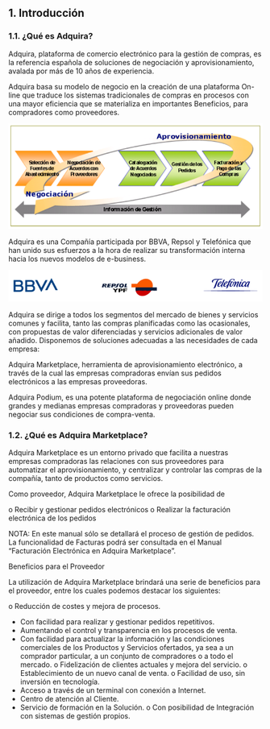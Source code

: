 ## 1. Introducción

### 1.1. ¿Qué es Adquira?


Adquira, plataforma de comercio electrónico para la gestión de compras, es la referencia española de soluciones de negociación y aprovisionamiento, avalada por más de 10 años de experiencia.

Adquira basa su modelo de negocio en la creación de una plataforma On-line que traduce los sistemas tradicionales de compras en procesos con una mayor eficiencia que se materializa en importantes Beneficios, para compradores como proveedores.

![Aprovisionamiento](/Marketplace-OM-Proveedor-Adquira/img/cap1-1.png)

Adquira es una Compañía participada por BBVA, Repsol y Telefónica que han unido sus esfuerzos a la hora de realizar su transformación interna hacia los nuevos modelos de e-business.

![Aprovisionamiento](/Marketplace-OM-Proveedor-Adquira/img/cap1-2.png)

Adquira se dirige a todos los segmentos del mercado de bienes y servicios comunes y facilita, tanto las compras planificadas como las ocasionales, con propuestas de valor diferenciadas y servicios adicionales de valor añadido. Disponemos de soluciones adecuadas a las necesidades de cada empresa:

Adquira Marketplace, herramienta de aprovisionamiento electrónico, a través de la cual las empresas compradoras envían sus pedidos electrónicos a las empresas proveedoras.

Adquira Podium, es una potente plataforma de negociación online donde grandes y medianas empresas compradoras y proveedoras pueden negociar sus condiciones de compra-venta.

### 1.2. ¿Qué es Adquira Marketplace?


Adquira Marketplace es un entorno privado que facilita a nuestras empresas compradoras las relaciones con sus proveedores para automatizar el aprovisionamiento, y centralizar y controlar las compras de la compañía, tanto de productos como servicios.

Como proveedor, Adquira Marketplace le ofrece la posibilidad de


o Recibir y gestionar pedidos electrónicos
o Realizar la facturación electrónica de los pedidos


NOTA: En este manual sólo se detallará el proceso de gestión de pedidos. La funcionalidad de Facturas podrá ser consultada en el Manual “Facturación Electrónica en Adquira Marketplace”.

Beneficios para el Proveedor


La utilización de Adquira Marketplace brindará una serie de beneficios para el proveedor, entre los cuales podemos destacar los siguientes:


o Reducción de costes y mejora de procesos.

- Con facilidad para realizar y gestionar pedidos repetitivos.
- Aumentando el control y transparencia en los procesos de venta.
- Con facilidad para actualizar la información y las condiciones comerciales de los Productos y Servicios ofertados, ya sea a un comprador particular, a un conjunto de compradores o a todo el mercado.
o Fidelización de clientes actuales y mejora del servicio.
o Establecimiento de un nuevo canal de venta.
o Facilidad de uso, sin inversión en tecnología.
- Acceso a través de un terminal con conexión a Internet.
- Centro de atención al Cliente.
- Servicio de formación en la Solución.
o Con posibilidad de Integración con sistemas de gestión propios.

